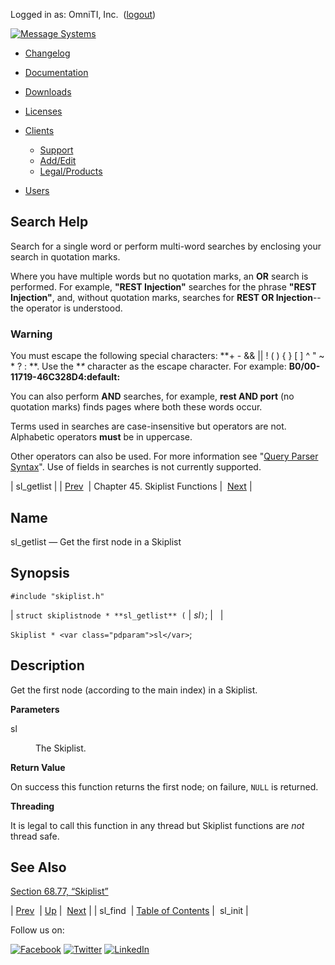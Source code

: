Logged in as: OmniTI, Inc.  ([logout](https://support.messagesystems.com/logout.php))

[![Message Systems](https://support.messagesystems.com/images/ms-white205.png)](https://support.messagesystems.com/start.php) 

*   [Changelog](https://support.messagesystems.com/start.php?show=changelog)
*   [Documentation](https://support.messagesystems.com/docs/)
*   [Downloads](https://support.messagesystems.com/start.php)

*   [Licenses](https://support.messagesystems.com/license_summary.php)
*   <a href="">Clients</a>
    *   [Support](https://support.messagesystems.com/cs.php)
    *   [Add/Edit](https://support.messagesystems.com/edit_client.php)
    *   [Legal/Products](https://support.messagesystems.com/edit_products.php)
*   [Users](https://support.messagesystems.com/edit_customer.php)

## Search Help

Search for a single word or perform multi-word searches by enclosing your search in quotation marks.

Where you have multiple words but no quotation marks, an **OR** search is performed. For example, **"REST Injection"** searches for the phrase **"REST Injection"**, and, without quotation marks, searches for **REST OR Injection**--the operator is understood.

### Warning

You must escape the following special characters: **+ - && || ! ( ) { } [ ] ^ " ~ * ? : \**. Use the **\** character as the escape character. For example: **B0/00-11719-46C328D4\:default\:**

You can also perform **AND** searches, for example, **rest AND port** (no quotation marks) finds pages where both these words occur.

Terms used in searches are case-insensitive but operators are not. Alphabetic operators **must** be in uppercase.

Other operators can also be used. For more information see "[Query Parser Syntax](https://lucene.apache.org/core/old_versioned_docs/versions/3_0_0/queryparsersyntax.html)". Use of fields in searches is not currently supported.

| sl_getlist |
| [Prev](apis.sl_find.php)  | Chapter 45. Skiplist Functions |  [Next](apis.sl_init.php) |

<a name="apis.sl_getlist"></a>
## Name

sl_getlist — Get the first node in a Skiplist

## Synopsis

`#include "skiplist.h"`

| `struct skiplistnode * **sl_getlist** (` | <var class="pdparam">sl</var>`)`; |   |

`Skiplist * <var class="pdparam">sl</var>`;<a name="idp33516176"></a>
## Description

Get the first node (according to the main index) in a Skiplist.

**Parameters**

<dl class="variablelist">

<dt>sl</dt>

<dd>

The Skiplist.

</dd>

</dl>

**Return Value**

On success this function returns the first node; on failure, `NULL` is returned.

**Threading**

It is legal to call this function in any thread but Skiplist functions are *not* thread safe.

<a name="idp33523120"></a>
## See Also

[Section 68.77, “Skiplist”](structs.skiplist.php "68.77. Skiplist")

| [Prev](apis.sl_find.php)  | [Up](skiplist.php) |  [Next](apis.sl_init.php) |
| sl_find  | [Table of Contents](index.php) |  sl_init |

Follow us on:

[![Facebook](https://support.messagesystems.com/images/icon-facebook.png)](http://www.facebook.com/messagesystems) [![Twitter](https://support.messagesystems.com/images/icon-twitter.png)](http://twitter.com/#!/MessageSystems) [![LinkedIn](https://support.messagesystems.com/images/icon-linkedin.png)](http://www.linkedin.com/company/message-systems)
